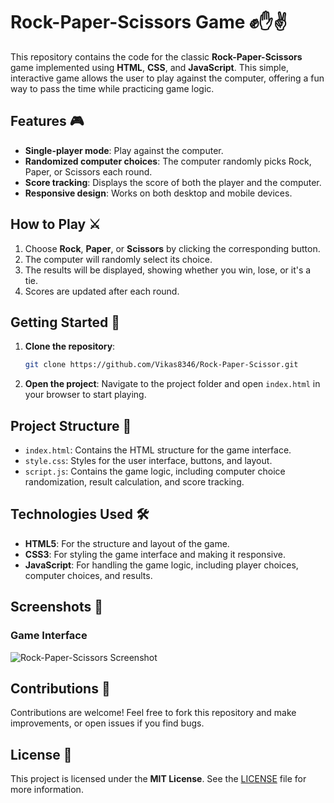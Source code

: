 

# Rock-Paper-Scissors Game ✊✋✌️

This repository contains the code for the classic **Rock-Paper-Scissors** game implemented using **HTML**, **CSS**, and **JavaScript**. This simple, interactive game allows the user to play against the computer, offering a fun way to pass the time while practicing game logic.

## Features 🎮

- **Single-player mode**: Play against the computer.
- **Randomized computer choices**: The computer randomly picks Rock, Paper, or Scissors each round.
- **Score tracking**: Displays the score of both the player and the computer.
- **Responsive design**: Works on both desktop and mobile devices.

## How to Play ⚔️

1. Choose **Rock**, **Paper**, or **Scissors** by clicking the corresponding button.
2. The computer will randomly select its choice.
3. The results will be displayed, showing whether you win, lose, or it's a tie.
4. Scores are updated after each round.

## Getting Started 🚀

1. **Clone the repository**:
   ```bash
   git clone https://github.com/Vikas8346/Rock-Paper-Scissor.git
   ```

2. **Open the project**:
   Navigate to the project folder and open `index.html` in your browser to start playing.

## Project Structure 📂

- `index.html`: Contains the HTML structure for the game interface.
- `style.css`: Styles for the user interface, buttons, and layout.
- `script.js`: Contains the game logic, including computer choice randomization, result calculation, and score tracking.

## Technologies Used 🛠️

- **HTML5**: For the structure and layout of the game.
- **CSS3**: For styling the game interface and making it responsive.
- **JavaScript**: For handling the game logic, including player choices, computer choices, and results.

## Screenshots 📸

### Game Interface

![Rock-Paper-Scissors Screenshot](screenshot.png)

## Contributions 🤝

Contributions are welcome! Feel free to fork this repository and make improvements, or open issues if you find bugs.

## License 📜

This project is licensed under the **MIT License**. See the [LICENSE](LICENSE) file for more information.

